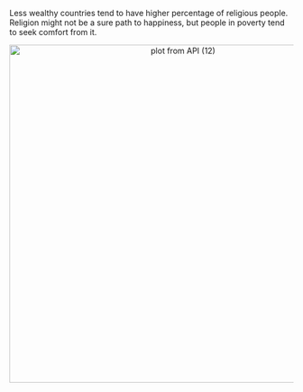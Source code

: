 Less wealthy countries tend to have higher percentage of religious people. Religion might not be a sure path to happiness, but people in poverty tend to seek comfort from it.

<div>
    <a href="https://plot.ly/~wyr211/26/?share_key=g1Hq3DEmLTJDk5M6jzeLTA" target="_blank" title="plot from API (12)" style="display: block; text-align: center;"><img src="https://plot.ly/~wyr211/26.png?share_key=g1Hq3DEmLTJDk5M6jzeLTA" alt="plot from API (12)" style="max-width: 100%;width: 600px;"  width="100%" onerror="this.onerror=null;this.src='https://plot.ly/404.png';" /></a>
    
</div>
